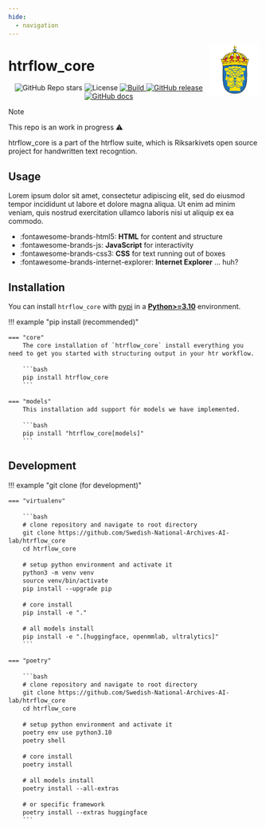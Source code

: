 ```yaml
---
hide:
  - navigation
---
```


<img src="assets/riks.png" width="20%" height="20%" align="right" />

# **htrflow_core**

<p align="center">
    <img alt="GitHub Repo stars" src="https://img.shields.io/github/stars/Swedish-National-Archives-AI-lab/htrflow_core">
    <img alt="License" src="https://img.shields.io/github/license/Swedish-National-Archives-AI-lab/htrflow_core">
    <a href="https://circleci.com/gh/Swedish-National-Archives-AI-lab/htrflow_core">
        <img alt="Build" src="https://img.shields.io/github/Swedish-National-Archives-AI-lab/htrflow_core/main">
    </a>
    <a href="https://github.com/Swedish-National-Archives-AI-lab/htrflow_core/releases">
        <img alt="GitHub release" src="https://img.shields.io/github/release/Swedish-National-Archives-AI-lab/htrflow_core.svg">
    </a>
    <a href="https://github.com/Swedish-National-Archives-AI-lab/htrflow_core/releases">
        <img alt="GitHub docs" src="https://img.shields.io/github/docs/Swedish-National-Archives-AI-lab/htrflow_core.svg">
    </a>
</p>

> [!NOTE]  
> This repo is an work in progress ⚠️

htrflow_core is a part of the htrflow suite, which is Riksarkivets open source project for handwritten text recogntion.

## Usage

Lorem ipsum dolor sit amet, consectetur adipiscing elit, sed do eiusmod tempor incididunt ut labore et dolore magna aliqua. Ut enim ad minim veniam, quis nostrud exercitation ullamco laboris nisi ut aliquip ex ea commodo.

<div class="grid cards" markdown>

- :fontawesome-brands-html5: __HTML__ for content and structure
- :fontawesome-brands-js: __JavaScript__ for interactivity
- :fontawesome-brands-css3: __CSS__ for text running out of boxes
- :fontawesome-brands-internet-explorer: __Internet Explorer__ ... huh?

</div>

## Installation

You can install `htrflow_core` with [pypi](https://pypi.org/project/htrflow_core) in a
[**Python>=3.10**](https://www.python.org/) environment.

!!! example "pip install (recommended)"

    === "core"
        The core installation of `htrflow_core` install everything you need to get you started with structuring output in your htr workflow.

        ```bash
        pip install htrflow_core
        ```

    === "models"
        This installation add support för models we have implemented.

        ```bash
        pip install "htrflow_core[models]"
        ```

## Development

!!! example "git clone (for development)"

    === "virtualenv"

        ```bash
        # clone repository and navigate to root directory
        git clone https://github.com/Swedish-National-Archives-AI-lab/htrflow_core
        cd htrflow_core

        # setup python environment and activate it
        python3 -m venv venv
        source venv/bin/activate
        pip install --upgrade pip

        # core install
        pip install -e "."

        # all models install
        pip install -e ".[huggingface, openmmlab, ultralytics]"
        ```

    === "poetry"

        ```bash
        # clone repository and navigate to root directory
        git clone https://github.com/Swedish-National-Archives-AI-lab/htrflow_core
        cd htrflow_core

        # setup python environment and activate it
        poetry env use python3.10
        poetry shell

        # core install
        poetry install

        # all models install
        poetry install --all-extras

        # or specific framework
        poetry install --extras huggingface
        ```
